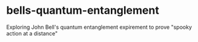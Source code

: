 # bells-quantum-entanglement
Exploring John Bell's quantum entanglement expirement to prove "spooky action at a distance"

